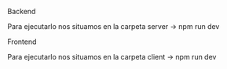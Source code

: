 Backend 

Para ejecutarlo nos situamos en la carpeta server -> npm run dev

Frontend

Para ejecutarlo nos situamos en la carpeta client -> npm run dev

